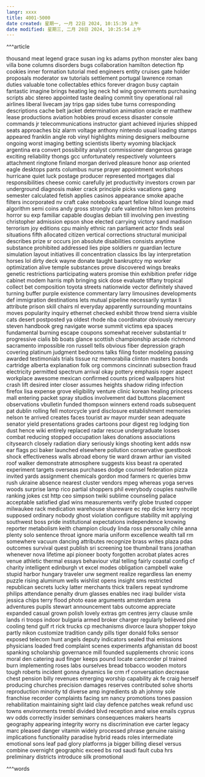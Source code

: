 ```yaml
---
langr: xxxx 
title: 4001-5000
date created: 星期一, 一月 22日 2024, 10:15:39 上午
date modified: 星期三, 二月 28日 2024, 10:25:54 上午
---
```


^^^article

thousand
meat
legend
grace
susan
ing
ks
adams
python
monster
alex
bang
villa
bone
columns
disorders
bugs
collaboration
hamilton
detection
ftp
cookies
inner
formation
tutorial
med
engineers
entity
cruises
gate
holder
proposals
moderator
sw
tutorials
settlement
portugal
lawrence
roman
duties
valuable
tone
collectables
ethics
forever
dragon
busy
captain
fantastic
imagine
brings
heating
leg
neck
hd
wing
governments
purchasing
scripts
abc
stereo
appointed
taste
dealing
commit
tiny
operational
rail
airlines
liberal
livecam
jay
trips
gap
sides
tube
turns
corresponding
descriptions
cache
belt
jacket
determination
animation
oracle
er
matthew
lease
productions
aviation
hobbies
proud
excess
disaster
console
commands
jr
telecommunications
instructor
giant
achieved
injuries
shipped
seats
approaches
biz
alarm
voltage
anthony
nintendo
usual
loading
stamps
appeared
franklin
angle
rob
vinyl
highlights
mining
designers
melbourne
ongoing
worst
imaging
betting
scientists
liberty
wyoming
blackjack
argentina
era
convert
possibility
analyst
commissioner
dangerous
garage
exciting
reliability
thongs
gcc
unfortunately
respectively
volunteers
attachment
ringtone
finland
morgan
derived
pleasure
honor
asp
oriented
eagle
desktops
pants
columbus
nurse
prayer
appointment
workshops
hurricane
quiet
luck
postage
producer
represented
mortgages
dial
responsibilities
cheese
comic
carefully
jet
productivity
investors
crown
par
underground
diagnosis
maker
crack
principle
picks
vacations
gang
semester
calculated
fetish
applies
casinos
appearance
smoke
apache
filters
incorporated
nv
craft
cake
notebooks
apart
fellow
blind
lounge
mad
algorithm
semi
coins
andy
gross
strongly
cafe
valentine
hilton
ken
proteins
horror
su
exp
familiar
capable
douglas
debian
till
involving
pen
investing
christopher
admission
epson
shoe
elected
carrying
victory
sand
madison
terrorism
joy
editions
cpu
mainly
ethnic
ran
parliament
actor
finds
seal
situations
fifth
allocated
citizen
vertical
corrections
structural
municipal
describes
prize
sr
occurs
jon
absolute
disabilities
consists
anytime
substance
prohibited
addressed
lies
pipe
soldiers
nr
guardian
lecture
simulation
layout
initiatives
ill
concentration
classics
lbs
lay
interpretation
horses
lol
dirty
deck
wayne
donate
taught
bankruptcy
mp
worker
optimization
alive
temple
substances
prove
discovered
wings
breaks
genetic
restrictions
participating
waters
promise
thin
exhibition
prefer
ridge
cabinet
modem
harris
mph
bringing
sick
dose
evaluate
tiffany
tropical
collect
bet
composition
toyota
streets
nationwide
vector
definitely
shaved
turning
buffer
purple
existence
commentary
larry
limousines
developments
def
immigration
destinations
lets
mutual
pipeline
necessarily
syntax
li
attribute
prison
skill
chairs
nl
everyday
apparently
surrounding
mountains
moves
popularity
inquiry
ethernet
checked
exhibit
throw
trend
sierra
visible
cats
desert
postposted
ya
oldest
rhode
nba
coordinator
obviously
mercury
steven
handbook
greg
navigate
worse
summit
victims
epa
spaces
fundamental
burning
escape
coupons
somewhat
receiver
substantial
tr
progressive
cialis
bb
boats
glance
scottish
championship
arcade
richmond
sacramento
impossible
ron
russell
tells
obvious
fiber
depression
graph
covering
platinum
judgment
bedrooms
talks
filing
foster
modeling
passing
awarded
testimonials
trials
tissue
nz
memorabilia
clinton
masters
bonds
cartridge
alberta
explanation
folk
org
commons
cincinnati
subsection
fraud
electricity
permitted
spectrum
arrival
okay
pottery
emphasis
roger
aspect
workplace
awesome
mexican
confirmed
counts
priced
wallpapers
hist
crash
lift
desired
inter
closer
assumes
heights
shadow
riding
infection
firefox
lisa
expense
grove
eligibility
venture
clinic
korean
healing
princess
mall
entering
packet
spray
studios
involvement
dad
buttons
placement
observations
vbulletin
funded
thompson
winners
extend
roads
subsequent
pat
dublin
rolling
fell
motorcycle
yard
disclosure
establishment
memories
nelson
te
arrived
creates
faces
tourist
av
mayor
murder
sean
adequate
senator
yield
presentations
grades
cartoons
pour
digest
reg
lodging
tion
dust
hence
wiki
entirely
replaced
radar
rescue
undergraduate
losses
combat
reducing
stopped
occupation
lakes
donations
associations
citysearch
closely
radiation
diary
seriously
kings
shooting
kent
adds
nsw
ear
flags
pci
baker
launched
elsewhere
pollution
conservative
guestbook
shock
effectiveness
walls
abroad
ebony
tie
ward
drawn
arthur
ian
visited
roof
walker
demonstrate
atmosphere
suggests
kiss
beast
ra
operated
experiment
targets
overseas
purchases
dodge
counsel
federation
pizza
invited
yards
assignment
chemicals
gordon
mod
farmers
rc
queries
bmw
rush
ukraine
absence
nearest
cluster
vendors
mpeg
whereas
yoga
serves
woods
surprise
lamp
rico
partial
shoppers
phil
everybody
couples
nashville
ranking
jokes
cst
http
ceo
simpson
twiki
sublime
counseling
palace
acceptable
satisfied
glad
wins
measurements
verify
globe
trusted
copper
milwaukee
rack
medication
warehouse
shareware
ec
rep
dicke
kerry
receipt
supposed
ordinary
nobody
ghost
violation
configure
stability
mit
applying
southwest
boss
pride
institutional
expectations
independence
knowing
reporter
metabolism
keith
champion
cloudy
linda
ross
personally
chile
anna
plenty
solo
sentence
throat
ignore
maria
uniform
excellence
wealth
tall
rm
somewhere
vacuum
dancing
attributes
recognize
brass
writes
plaza
pdas
outcomes
survival
quest
publish
sri
screening
toe
thumbnail
trans
jonathan
whenever
nova
lifetime
api
pioneer
booty
forgotten
acrobat
plates
acres
venue
athletic
thermal
essays
behaviour
vital
telling
fairly
coastal
config
cf
charity
intelligent
edinburgh
vt
excel
modes
obligation
campbell
wake
stupid
harbor
hungary
traveler
urw
segment
realize
regardless
lan
enemy
puzzle
rising
aluminum
wells
wishlist
opens
insight
sms
restricted
republican
secrets
lucky
latter
merchants
thick
trailers
repeat
syndrome
philips
attendance
penalty
drum
glasses
enables
nec
iraqi
builder
vista
jessica
chips
terry
flood
photo
ease
arguments
amsterdam
arena
adventures
pupils
stewart
announcement
tabs
outcome
appreciate
expanded
casual
grown
polish
lovely
extras
gm
centres
jerry
clause
smile
lands
ri
troops
indoor
bulgaria
armed
broker
charger
regularly
believed
pine
cooling
tend
gulf
rt
rick
trucks
cp
mechanisms
divorce
laura
shopper
tokyo
partly
nikon
customize
tradition
candy
pills
tiger
donald
folks
sensor
exposed
telecom
hunt
angels
deputy
indicators
sealed
thai
emissions
physicians
loaded
fred
complaint
scenes
experiments
afghanistan
dd
boost
spanking
scholarship
governance
mill
founded
supplements
chronic
icons
moral
den
catering
aud
finger
keeps
pound
locate
camcorder
pl
trained
burn
implementing
roses
labs
ourselves
bread
tobacco
wooden
motors
tough
roberts
incident
gonna
dynamics
lie
crm
rf
conversation
decrease
chest
pension
billy
revenues
emerging
worship
capability
ak
fe
craig
herself
producing
churches
precision
damages
reserves
contributed
solve
shorts
reproduction
minority
td
diverse
amp
ingredients
sb
ah
johnny
sole
franchise
recorder
complaints
facing
sm
nancy
promotions
tones
passion
rehabilitation
maintaining
sight
laid
clay
defence
patches
weak
refund
usc
towns
environments
trembl
divided
blvd
reception
amd
wise
emails
cyprus
wv
odds
correctly
insider
seminars
consequences
makers
hearts
geography
appearing
integrity
worry
ns
discrimination
eve
carter
legacy
marc
pleased
danger
vitamin
widely
processed
phrase
genuine
raising
implications
functionality
paradise
hybrid
reads
roles
intermediate
emotional
sons
leaf
pad
glory
platforms
ja
bigger
billing
diesel
versus
combine
overnight
geographic
exceed
bs
rod
saudi
fault
cuba
hrs
preliminary
districts
introduce
silk
promotional

^^^words
